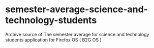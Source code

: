 # semester-average-science-and-technology-students
Archive source of The semester average for science and technology students application for Firefox OS ( B2G OS )
